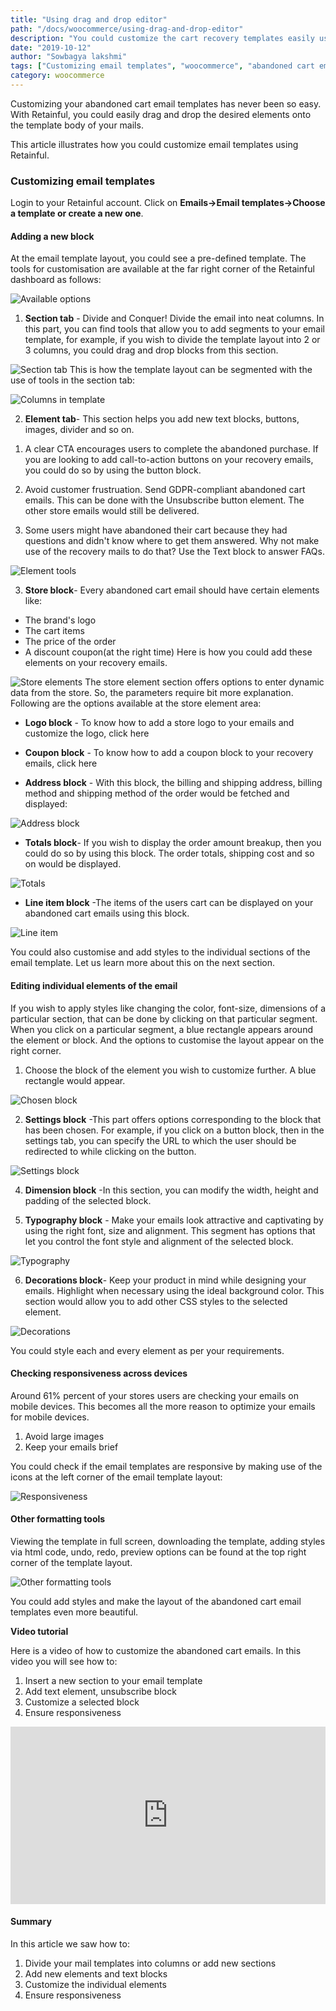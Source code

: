 ```yaml
---
title: "Using drag and drop editor"
path: "/docs/woocommerce/using-drag-and-drop-editor"
description: "You could customize the cart recovery templates easily using a drag and drop editor."
date: "2019-10-12"
author: "Sowbagya lakshmi"
tags: ["Customizing email templates", "woocommerce", "abandoned cart emails"]
category: woocommerce
---
```


Customizing your abandoned cart email templates has never been so easy. With Retainful, you could easily drag and drop the desired elements onto the template body of your mails.

This article illustrates how you could customize email templates using Retainful.

### Customizing email templates

Login to your Retainful account. Click on **Emails->Email templates->Choose a template or create a new one**.

#### Adding a new block

At the email template layout, you could see a pre-defined template. The tools for customisation are available at the far right corner of the Retainful dashboard as follows:

![Available options](../../images/docs/customizing-templates-using-editor/blocks-available.png)

1. **Section tab** - Divide and Conquer!
Divide the email into neat columns.
In this part, you can find tools that allow you to add segments to your email template, for example, if you wish to divide the template layout into 2 or 3 columns, you could drag and drop blocks from this section.

![Section tab](../../images/docs/customizing-templates-using-editor/section-columns.png)
This is how the template layout can be segmented with the use of tools in the section tab:

![Columns in template](../../images/docs/customizing-templates-using-editor/columns-in-template.png)

2. **Element tab**- This section helps you add new text blocks, buttons, images, divider and so on.

<call-out>

1. A clear CTA encourages users to complete the abandoned purchase. If you are looking to add <highlight>call-to-action buttons</highlight> on your recovery emails, you could do so by using the button block.

2.  Avoid customer frustruation. Send GDPR-compliant abandoned cart emails. This can be done with the Unsubscribe button element. The other store emails would still be delivered.

3.  Some users might have abandoned their cart because they had questions and didn't know where to get them answered. Why not make use of the recovery mails to do that? Use the Text block to answer FAQs.

</call-out>

![Element tools](../../images/docs/customizing-templates-using-editor/element-tools.png)

3. **Store block**- Every abandoned cart email should have certain elements like:
- The brand's logo
- The cart items
- The price of the order
- A discount coupon(at the right time)
Here is how you could add these elements on your recovery emails.

![Store elements](../../images/docs/customizing-templates-using-editor/store-tools.png)
The store element section offers options to enter dynamic data from the store. So, the parameters require bit more explanation. Following are the options available at the store element area:

- **Logo block** -  To know how to add a store logo to your emails and customize the logo, click <link-text url="https://www.retainful.com/docs/woocommerce/adding-a-store-logo-on-your-email-template" target="_blank" rel="noopener">here</link-text>

- **Coupon block** - To know how to add a coupon block to your recovery emails, click <link-text url="https://www.retainful.com/docs/woocommerce/adding-a-coupon-block-on-your-email-template">here</link-text>

- **Address block** - With this block, the billing and shipping address, billing method and shipping method of the order would be fetched and displayed:

![Address block](../../images/docs/customizing-templates-using-editor/address-block.png)
- **Totals block**- If you wish to display the order amount breakup, then you could do so by using this block. The order totals, shipping cost and so on would be displayed.

![Totals](../../images/docs/customizing-templates-using-editor/store-totals.png)

- **Line item block** -The items of the users cart can be displayed on your abandoned cart emails using this block.

![Line item](../../images/docs/customizing-templates-using-editor/store-line-item.png)

You could also customise and add styles to the individual sections of the email template. Let us learn more about this on the next section.

#### Editing individual elements of the email 

If you wish to apply styles like changing the color, font-size, dimensions of a particular section, that can be done by clicking on that particular segment. 
When you click on a particular segment, a blue rectangle appears around the element or block. 
And the options to customise the layout appear on the right corner.

1. Choose the block of the element you wish to customize further. A blue rectangle would appear.

![Chosen block](../../images/docs/customizing-templates-using-editor/chosen-block.png)

2. **Settings block** -This part offers options corresponding to the block that has been chosen. For example, if you click on a button block, then in the settings tab, you can specify the URL to which the user should be redirected to while clicking on the button. 

![Settings block](../../images/docs/customizing-templates-using-editor/settings-block.png)

4. **Dimension block** -In this section, you can modify the width, height and padding of the selected block.

5. **Typography block** -  Make your emails look attractive and captivating by using the right font, size and alignment. This segment has options that let you control the font style and alignment of the selected block.

![Typography](../../images/docs/customizing-templates-using-editor/typography-block.png)

6. **Decorations block**- Keep your product in mind while designing your emails. Highlight when necessary using the ideal background color.
This section would allow you to add other CSS styles to the selected element.

![Decorations](../../images/docs/customizing-templates-using-editor/decorations-block.png)

You could style each and every element as per your requirements. 

#### Checking responsiveness across devices

Around 61% percent of your stores users are checking your emails on mobile devices.  This becomes all the more reason to optimize your emails for mobile devices.

<call-out>

1. Avoid large images
2. Keep your emails brief

</call-out>

You could check if the email templates are responsive by making use of the icons at the left corner of the email template layout:

![Responsiveness](../../images/docs/customizing-templates-using-editor/responsive-tab.png)

#### Other formatting tools 

Viewing the template in full screen, downloading the template, adding styles via html code, undo, redo, preview options can be found at the top right corner of the template layout.

![Other formatting tools](../../images/docs/customizing-templates-using-editor/responsive-formatting.png)


You could add styles and make the layout of the abandoned cart email templates even more beautiful.

**Video tutorial**

Here is a video of how to customize the abandoned cart emails. In this video you will see how to:
1. Insert a new section to your email template
2. Add text element, unsubscribe block
3. Customize a selected block
4. Ensure responsiveness

<div style="position: relative; padding-bottom: 56.25%; height: 0;"><iframe src="https://www.loom.com/embed/120d0455822c4821b1698ddd350c4259" frameborder="0" webkitallowfullscreen mozallowfullscreen allowfullscreen style="position: absolute; top: 0; left: 0; width: 100%; height: 100%;"></iframe></div>

#### Summary

In this article we saw how to:
1. Divide your mail templates into columns or add new sections
2. Add new elements and text blocks
3. Customize the individual elements
4. Ensure responsiveness